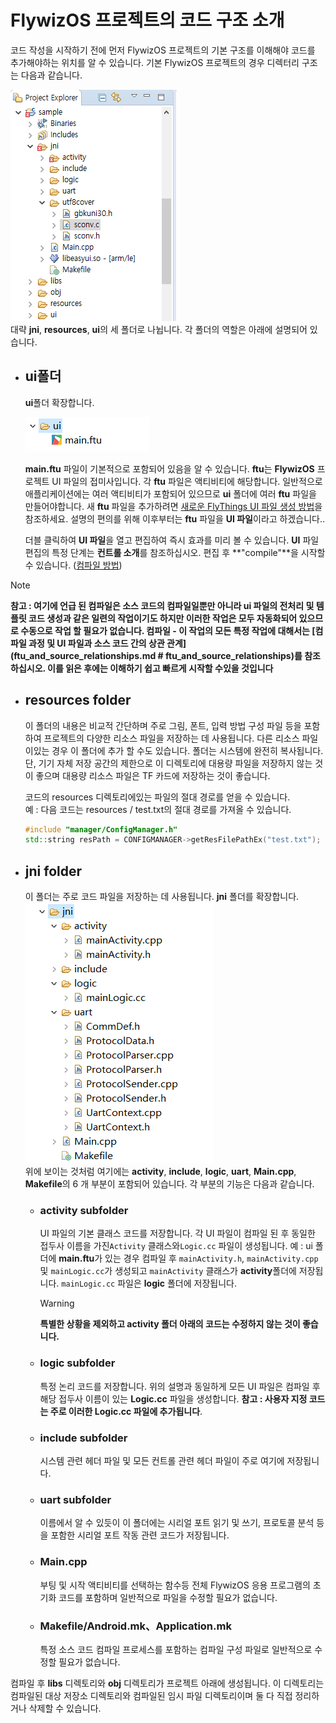 
# <span id = "project_structure">FlywizOS 프로젝트의 코드 구조 소개</span>
 코드 작성을 시작하기 전에 먼저 FlywizOS 프로젝트의 기본 구조를 이해해야 코드를 추가해야하는 위치를 알 수 있습니다.
 기본 FlywizOS 프로젝트의 경우 디렉터리 구조는 다음과 같습니다.

![项目结构](assets/project_structure.png)  
대략 **jni**, **resources**, **ui**의 세 폴더로 나뉩니다. 각 폴더의 역할은 아래에 설명되어 있습니다.



* ## ui폴더  
  **ui**폴더 확장합니다. 
  
  ![ui폴더 확장](assets/project_ui_expand.png)    
  
   **main.ftu** 파일이 기본적으로 포함되어 있음을 알 수 있습니다. **ftu**는 **FlywizOS** 프로젝트 UI 파일의 접미사입니다. 각 **ftu** 파일은 액티비티에 해당합니다. 일반적으로 애플리케이션에는 여러 액티비티가 포함되어 있으므로 **ui** 폴더에 여러 **ftu** 파일을 만들어야합니다. 새 **ftu** 파일을 추가하려면 [새로운 FlyThings UI 파일 생성 방법](new_flywizOS_ui_file.md)을 참조하세요. 설명의 편의를 위해 이후부터는 **ftu** 파일을 **UI 파일**이라고 하겠습니다..
  
   더블 클릭하여 **UI 파일**을 열고 편집하여 즉시 효과를 미리 볼 수 있습니다. **UI** 파일 편집의 특정 단계는 **컨트롤 소개**를 참조하십시오.
  편집 후 **"compile"**을 시작할 수 있습니다. ([컴파일 방법](how_to_compile_flywizOS.md))
  
> [!Note]
  > **참고 : 여기에 언급 된 컴파일은 소스 코드의 컴파일일뿐만 아니라 ui 파일의 전처리 및 템플릿 코드 생성과 같은 일련의 작업이기도 하지만 이러한 작업은 모두 자동화되어 있으므로 수동으로 작업 할 필요가 없습니다. 컴파일 - 이 작업의 모든 특정 작업에 대해서는 [컴파일 과정 및 UI 파일과 소스 코드 간의 상관 관계](ftu_and_source_relationships.md # ftu_and_source_relationships)를 참조하십시오. 이를 읽은 후에는 이해하기 쉽고 빠르게 시작할 수있을 것입니다** 

* ## resources folder  
   이 폴더의 내용은 비교적 간단하며 주로 그림, 폰트, 입력 방법 구성 파일 등을 포함하여 프로젝트의 다양한 리소스 파일을 저장하는 데 사용됩니다. 다른 리소스 파일이있는 경우 이 폴더에 추가 할 수도 있습니다. 폴더는 시스템에 완전히 복사됩니다. 단, 기기 자체 저장 공간의 제한으로 이 디렉토리에 대용량 파일을 저장하지 않는 것이 좋으며 대용량 리소스 파일은 TF 카드에 저장하는 것이 좋습니다.
  
   코드의 resources 디렉토리에있는 파일의 절대 경로를 얻을 수 있습니다.  
   예 : 다음 코드는 resources / test.txt의 절대 경로를 가져올 수 있습니다.
   ```c++ 
  #include "manager/ConfigManager.h"
  std::string resPath = CONFIGMANAGER->getResFilePathEx("test.txt");
   ```
* ## jni folder  
   이 폴더는 주로 코드 파일을 저장하는 데 사용됩니다. **jni** 폴더를 확장합니다.  
   ![](assets/project_jni_expand.png)  
   위에 보이는 것처럼 여기에는 **activity**, **include**, **logic**, **uart**, **Main.cpp**, **Makefile**의 6 개 부분이 포함되어 있습니다. 각 부분의 기능은 다음과 같습니다.
   
   * ### activity subfolder  
     UI 파일의 기본 클래스 코드를 저장합니다. 각 UI 파일이 컴파일 된 후 동일한 접두사 이름을 가진`Activity` 클래스와`Logic.cc` 파일이 생성됩니다. 
     예 : ui 폴더에 **main.ftu**가 있는 경우 컴파일 후 `mainActivity.h`, `mainActivity.cpp` 및 `mainLogic.cc`가 생성되고 `mainActivity` 클래스가 **activity**폴더에 저장됩니다. `mainLogic.cc` 파일은 **logic** 폴더에 저장됩니다.
     
     > [!Warning] 
     > **특별한 상황을 제외하고 activity 폴더 아래의 코드는 수정하지 않는 것이 좋습니다.**
          
   * ### logic subfolder   
      특정 논리 코드를 저장합니다. 위의 설명과 동일하게 모든 UI 파일은 컴파일 후 해당 접두사 이름이 있는 **Logic.cc** 파일을 생성합니다. **참고 : 사용자 지정 코드는 주로 이러한 Logic.cc 파일에 추가됩니다**.
          
   * ### include subfolder   
     시스템 관련 헤더 파일 및 모든 컨트롤 관련 헤더 파일이 주로 여기에 저장됩니다.
      
   * ### uart subfolder     
      이름에서 알 수 있듯이 이 폴더에는 시리얼 포트 읽기 및 쓰기, 프로토콜 분석 등을 포함한 시리얼 포트 작동 관련 코드가 저장됩니다.
          
   * ### Main.cpp   
      부팅 및 시작 액티비티를 선택하는 함수등 전체 FlywizOS 응용 프로그램의 초기화 코드를 포함하며 일반적으로 파일을 수정할 필요가 없습니다.
      
   * ### Makefile/Android.mk、Application.mk   
      특정 소스 코드 컴파일 프로세스를 포함하는 컴파일 구성 파일로 일반적으로 수정할 필요가 없습니다. 

 컴파일 후 **libs** 디렉토리와 **obj** 디렉토리가 프로젝트 아래에 생성됩니다. 이 디렉토리는 컴파일된 대상 저장소 디렉토리와 컴파일된 임시 파일 디렉토리이며 둘 다 직접 정리하거나 삭제할 수 있습니다.

